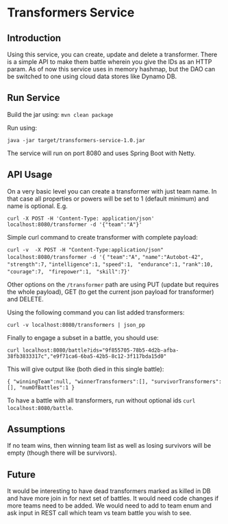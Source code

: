 # Transformers Service
## Introduction

Using this service, you can create, update and delete a transformer. There is a simple API to make them battle wherein you give the IDs as an HTTP param. As of now this service uses in memory hashmap, but the DAO can be switched to one using cloud data stores like Dynamo DB.

## Run Service

Build the jar using: `mvn clean package`

Run using:

`java -jar target/transformers-service-1.0.jar`

The service will run on port 8080 and uses Spring Boot with Netty.

## API Usage

On a very basic level you can create a transformer with just team name. In that case all properties or powers will be set to 1 (default minimum) and name is optional. E.g.

`curl -X POST -H 'Content-Type: application/json' localhost:8080/transformer -d '{"team":"A"}'`

Simple curl command to create transformer with complete payload:

`curl -v  -X POST -H "Content-Type:application/json" localhost:8080/transformer -d '{`
`"team":"A",`
`"name":"Autobot-42",`
`"strength":7,`
`"intelligence":1,`
`"speed":1, `
`"endurance":1,`
`"rank":10, `
`"courage":7, `
`"firepower":1, `
`"skill":7}'`

Other options on the `/transformer` path are using PUT (update but requires the whole payload), GET (to get the current json payload for transformer) and DELETE.

Using the following command you can list added transformers:

`curl -v localhost:8080/transformers | json_pp`

Finally to engage a subset in a battle, you should use:

`curl localhost:8080/battle?ids="9f855705-78b5-4d2b-afba-38fb3833317c","e9f71ca6-6ba5-42b5-8c12-3f117bda15d0"`

This will give output like (both died in this single battle):

`{
"winningTeam":null,
"winnerTransformers":[],
"survivorTransformers":[],
"numOfBattles":1
}`

To have a battle with all transformers, run without optional ids `curl localhost:8080/battle`.

## Assumptions

If no team wins, then winning team list as well as losing survivors will be empty (though there will be survivors).

## Future

It would be interesting to have dead transformers marked as killed in DB and have more join in for next set of battles. It would need code changes if more teams need to be added. We would need to add to team enum and ask input in REST call which team vs team battle you wish to see.

